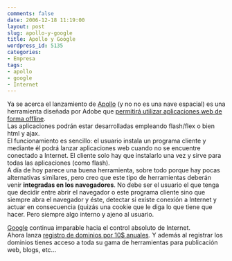 ```yaml
---
comments: false
date: 2006-12-18 11:19:00
layout: post
slug: apollo-y-google
title: Apollo y Google
wordpress_id: 5135
categories:
- Empresa
tags:
- apollo
- google
- Internet
---
```


Ya se acerca el lanzamiento de  [Apollo](http://labs.adobe.com/wiki/index.php/Apollo:developerfaq#What_is_Apollo.3F) (y no no es una nave espacial) es una herramienta diseñada por Adobe que [permitirá utilizar aplicaciones web de forma offline](http://www.techcrunch.com/2006/12/16/preparing-for-apollo/).  
Las aplicaciones podrán estar desarrolladas empleando flash/flex o bien html y ajax.  
El funcionamiento es sencillo: el usuario instala un programa cliente y mediante él podrá lanzar aplicaciones web cuando no se encuentre conectado a Internet.  El cliente solo hay que instalarlo una vez y sirve para todas las aplicaciones (como flash).  
A día de hoy parece una buena herramienta, sobre todo porque hay pocas alternativas similares, pero creo que este tipo de herramientas deberán venir **integradas en los navegadores**.  No debe ser el usuario el que tenga que decidir entre abrir el navegador o este programa cliente sino que siempre abra el navegador y éste, detectar si existe conexión a Internet y actuar en consecuencia (quizás una cookie que le diga lo que tiene que hacer.  Pero siempre algo interno y ajeno al usuario.




[Google](http://www.google.com/) continua imparable hacia el control absoluto de Internet.   
Ahora lanza [registro de dominios por 10$ anuales](http://www.techcrunch.com/2006/02/22/google-pages-released/).  Y además al registrar los dominios tienes acceso a toda su gama de herramientas para publicación web, blogs, etc...
